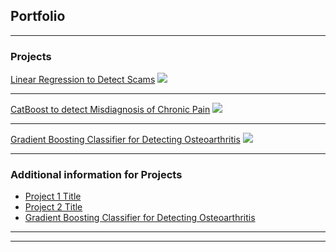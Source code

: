 ## Portfolio

---

### Projects 

[Linear Regression to Detect Scams](/sample_page)
<img src="images/dummy_thumbnail.jpg?raw=true"/>

---
[CatBoost to detect Misdiagnosis of Chronic Pain](/pdf/sample_presentation.pdf)
<img src="images/dummy_thumbnail.jpg?raw=true"/>

---
[Gradient Boosting Classifier for Detecting Osteoarthritis](http://example.com/)
<img src="images/dummy_thumbnail.jpg?raw=true"/>

---

### Additional information for Projects

- [Project 1 Title](http://example.com/)
- [Project 2 Title](http://example.com/)
- [Gradient Boosting Classifier for Detecting Osteoarthritis](https://github.com/aravparikh/VGG16-to-Detect-Osteoarthritis)


---




---

